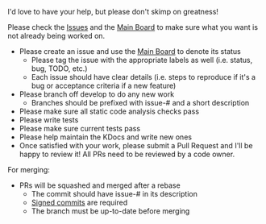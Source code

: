 I'd love to have your help, but please don't skimp on greatness!

Please check the [Issues](https://github.com/isupatches/android-viewglu/issues) and the [Main Board](https://github.com/isuPatches/android-viewglu/projects/1) to make sure what you want is not already being worked on.

* Please create an issue and use the [Main Board](https://github.com/isuPatches/android-viewglu/projects/1) to denote its status
    - Please tag the issue with the appropriate labels as well (i.e. status, bug, TODO, etc.)
    - Each issue should have clear details (i.e. steps to reproduce if it's a bug or acceptance criteria if a new feature)
* Please branch off develop to do any new work
    - Branches should be prefixed with issue-# and a short description
* Please make sure all static code analysis checks pass
* Please write tests
* Please make sure current tests pass
* Please help maintain the KDocs and write new ones
* Once satisfied with your work, please submit a Pull Request and I'll be happy to review it!  All PRs need to be reviewed by a code owner.

For merging:

* PRs will be squashed and merged after a rebase
    - The commit should have issue-# in its description
    - [Signed commits](https://docs.github.com/en/github/authenticating-to-github/managing-commit-signature-verification/signing-commits) are required
    - The branch must be up-to-date before merging
